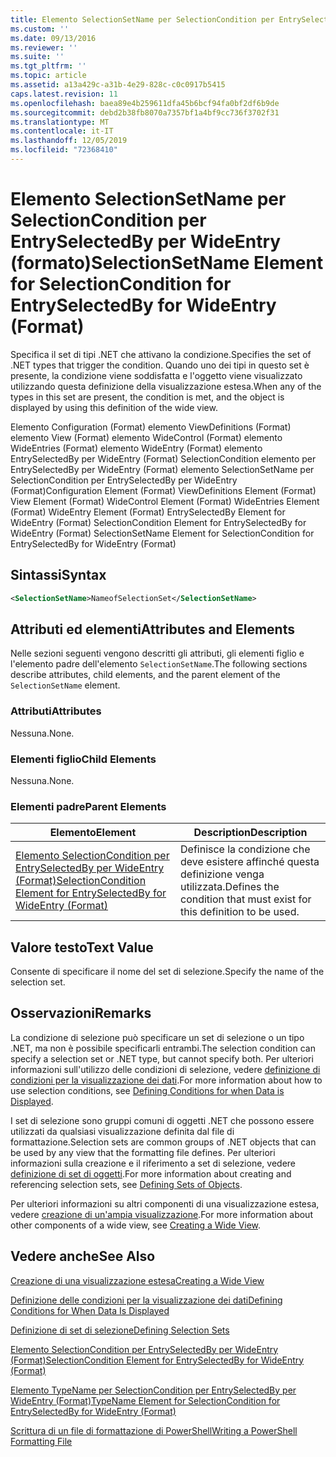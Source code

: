 ```yaml
---
title: Elemento SelectionSetName per SelectionCondition per EntrySelectedBy per WideEntry (Format) | Microsoft Docs
ms.custom: ''
ms.date: 09/13/2016
ms.reviewer: ''
ms.suite: ''
ms.tgt_pltfrm: ''
ms.topic: article
ms.assetid: a13a429c-a31b-4e29-828c-c0c0917b5415
caps.latest.revision: 11
ms.openlocfilehash: baea89e4b259611dfa45b6bcf94fa0bf2df6b9de
ms.sourcegitcommit: debd2b38fb8070a7357bf1a4bf9cc736f3702f31
ms.translationtype: MT
ms.contentlocale: it-IT
ms.lasthandoff: 12/05/2019
ms.locfileid: "72368410"
---
```

# <a name="selectionsetname-element-for-selectioncondition-for-entryselectedby-for-wideentry-format"></a><span data-ttu-id="56f99-102">Elemento SelectionSetName per SelectionCondition per EntrySelectedBy per WideEntry (formato)</span><span class="sxs-lookup"><span data-stu-id="56f99-102">SelectionSetName Element for SelectionCondition for EntrySelectedBy for WideEntry (Format)</span></span>

<span data-ttu-id="56f99-103">Specifica il set di tipi .NET che attivano la condizione.</span><span class="sxs-lookup"><span data-stu-id="56f99-103">Specifies the set of .NET types that trigger the condition.</span></span> <span data-ttu-id="56f99-104">Quando uno dei tipi in questo set è presente, la condizione viene soddisfatta e l'oggetto viene visualizzato utilizzando questa definizione della visualizzazione estesa.</span><span class="sxs-lookup"><span data-stu-id="56f99-104">When any of the types in this set are present, the condition is met, and the object is displayed by using this definition of the wide view.</span></span>

<span data-ttu-id="56f99-105">Elemento Configuration (Format) elemento ViewDefinitions (Format) elemento View (Format) elemento WideControl (Format) elemento WideEntries (Format) elemento WideEntry (Format) elemento EntrySelectedBy per WideEntry (Format) SelectionCondition elemento per EntrySelectedBy per WideEntry (Format) elemento SelectionSetName per SelectionCondition per EntrySelectedBy per WideEntry (Format)</span><span class="sxs-lookup"><span data-stu-id="56f99-105">Configuration Element (Format) ViewDefinitions Element (Format) View Element (Format) WideControl Element (Format) WideEntries Element (Format) WideEntry Element (Format) EntrySelectedBy Element for WideEntry (Format) SelectionCondition Element for EntrySelectedBy for WideEntry (Format) SelectionSetName Element for SelectionCondition for EntrySelectedBy for WideEntry (Format)</span></span>

## <a name="syntax"></a><span data-ttu-id="56f99-106">Sintassi</span><span class="sxs-lookup"><span data-stu-id="56f99-106">Syntax</span></span>

```xml
<SelectionSetName>NameofSelectionSet</SelectionSetName>
```

## <a name="attributes-and-elements"></a><span data-ttu-id="56f99-107">Attributi ed elementi</span><span class="sxs-lookup"><span data-stu-id="56f99-107">Attributes and Elements</span></span>

<span data-ttu-id="56f99-108">Nelle sezioni seguenti vengono descritti gli attributi, gli elementi figlio e l'elemento padre dell'elemento `SelectionSetName`.</span><span class="sxs-lookup"><span data-stu-id="56f99-108">The following sections describe attributes, child elements, and the parent element of the `SelectionSetName` element.</span></span>

### <a name="attributes"></a><span data-ttu-id="56f99-109">Attributi</span><span class="sxs-lookup"><span data-stu-id="56f99-109">Attributes</span></span>

<span data-ttu-id="56f99-110">Nessuna.</span><span class="sxs-lookup"><span data-stu-id="56f99-110">None.</span></span>

### <a name="child-elements"></a><span data-ttu-id="56f99-111">Elementi figlio</span><span class="sxs-lookup"><span data-stu-id="56f99-111">Child Elements</span></span>

<span data-ttu-id="56f99-112">Nessuna.</span><span class="sxs-lookup"><span data-stu-id="56f99-112">None.</span></span>

### <a name="parent-elements"></a><span data-ttu-id="56f99-113">Elementi padre</span><span class="sxs-lookup"><span data-stu-id="56f99-113">Parent Elements</span></span>

|<span data-ttu-id="56f99-114">Elemento</span><span class="sxs-lookup"><span data-stu-id="56f99-114">Element</span></span>|<span data-ttu-id="56f99-115">Description</span><span class="sxs-lookup"><span data-stu-id="56f99-115">Description</span></span>|
|-------------|-----------------|
|[<span data-ttu-id="56f99-116">Elemento SelectionCondition per EntrySelectedBy per WideEntry (Format)</span><span class="sxs-lookup"><span data-stu-id="56f99-116">SelectionCondition Element for EntrySelectedBy for WideEntry (Format)</span></span>](./selectioncondition-element-for-entryselectedby-for-widecontrol-format.md)|<span data-ttu-id="56f99-117">Definisce la condizione che deve esistere affinché questa definizione venga utilizzata.</span><span class="sxs-lookup"><span data-stu-id="56f99-117">Defines the condition that must exist for this definition to be used.</span></span>|

## <a name="text-value"></a><span data-ttu-id="56f99-118">Valore testo</span><span class="sxs-lookup"><span data-stu-id="56f99-118">Text Value</span></span>

<span data-ttu-id="56f99-119">Consente di specificare il nome del set di selezione.</span><span class="sxs-lookup"><span data-stu-id="56f99-119">Specify the name of the selection set.</span></span>

## <a name="remarks"></a><span data-ttu-id="56f99-120">Osservazioni</span><span class="sxs-lookup"><span data-stu-id="56f99-120">Remarks</span></span>

<span data-ttu-id="56f99-121">La condizione di selezione può specificare un set di selezione o un tipo .NET, ma non è possibile specificarli entrambi.</span><span class="sxs-lookup"><span data-stu-id="56f99-121">The selection condition can specify a selection set or .NET type, but cannot specify both.</span></span> <span data-ttu-id="56f99-122">Per ulteriori informazioni sull'utilizzo delle condizioni di selezione, vedere [definizione di condizioni per la visualizzazione dei dati](./defining-conditions-for-displaying-data.md).</span><span class="sxs-lookup"><span data-stu-id="56f99-122">For more information about how to use selection conditions, see [Defining Conditions for when Data is Displayed](./defining-conditions-for-displaying-data.md).</span></span>

<span data-ttu-id="56f99-123">I set di selezione sono gruppi comuni di oggetti .NET che possono essere utilizzati da qualsiasi visualizzazione definita dal file di formattazione.</span><span class="sxs-lookup"><span data-stu-id="56f99-123">Selection sets are common groups of .NET objects that can be used by any view that the formatting file defines.</span></span> <span data-ttu-id="56f99-124">Per ulteriori informazioni sulla creazione e il riferimento a set di selezione, vedere [definizione di set di oggetti](./defining-selection-sets.md).</span><span class="sxs-lookup"><span data-stu-id="56f99-124">For more information about creating and referencing selection sets, see [Defining Sets of Objects](./defining-selection-sets.md).</span></span>

<span data-ttu-id="56f99-125">Per ulteriori informazioni su altri componenti di una visualizzazione estesa, vedere [creazione di un'ampia visualizzazione](./creating-a-wide-view.md).</span><span class="sxs-lookup"><span data-stu-id="56f99-125">For more information about other components of a wide view, see [Creating a Wide View](./creating-a-wide-view.md).</span></span>

## <a name="see-also"></a><span data-ttu-id="56f99-126">Vedere anche</span><span class="sxs-lookup"><span data-stu-id="56f99-126">See Also</span></span>

[<span data-ttu-id="56f99-127">Creazione di una visualizzazione estesa</span><span class="sxs-lookup"><span data-stu-id="56f99-127">Creating a Wide View</span></span>](./creating-a-wide-view.md)

[<span data-ttu-id="56f99-128">Definizione delle condizioni per la visualizzazione dei dati</span><span class="sxs-lookup"><span data-stu-id="56f99-128">Defining Conditions for When Data Is Displayed</span></span>](./defining-conditions-for-displaying-data.md)

[<span data-ttu-id="56f99-129">Definizione di set di selezione</span><span class="sxs-lookup"><span data-stu-id="56f99-129">Defining Selection Sets</span></span>](./defining-selection-sets.md)

[<span data-ttu-id="56f99-130">Elemento SelectionCondition per EntrySelectedBy per WideEntry (Format)</span><span class="sxs-lookup"><span data-stu-id="56f99-130">SelectionCondition Element for EntrySelectedBy for WideEntry (Format)</span></span>](./selectioncondition-element-for-entryselectedby-for-widecontrol-format.md)

[<span data-ttu-id="56f99-131">Elemento TypeName per SelectionCondition per EntrySelectedBy per WideEntry (Format)</span><span class="sxs-lookup"><span data-stu-id="56f99-131">TypeName Element for SelectionCondition for EntrySelectedBy for WideEntry (Format)</span></span>](./typename-element-for-selectioncondition-for-entryselectedby-for-widecontrol-format.md)

[<span data-ttu-id="56f99-132">Scrittura di un file di formattazione di PowerShell</span><span class="sxs-lookup"><span data-stu-id="56f99-132">Writing a PowerShell Formatting File</span></span>](./writing-a-powershell-formatting-file.md)
